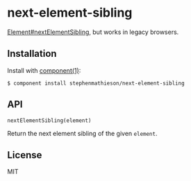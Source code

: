 
# next-element-sibling

  [Element#nextElementSibling](https://developer.mozilla.org/en-US/docs/Web/API/ElementTraversal.nextElementSibling), but works in legacy browsers.

## Installation

  Install with [component(1)](http://component.io):

    $ component install stephenmathieson/next-element-sibling

## API

`nextElementSibling(element)`

Return the next element sibling of the given `element`.

## License

  MIT
